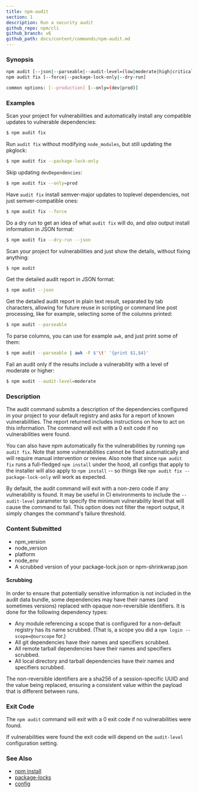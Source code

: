 ```yaml
---
title: npm-audit
section: 1
description: Run a security audit
github_repo: npm/cli
github_branch: v6
github_path: docs/content/commands/npm-audit.md
---
```


### Synopsis

```bash
npm audit [--json|--parseable|--audit-level=(low|moderate|high|critical)]
npm audit fix [--force|--package-lock-only|--dry-run]

common options: [--production] [--only=(dev|prod)]
```

### Examples

Scan your project for vulnerabilities and automatically install any compatible
updates to vulnerable dependencies:
```bash
$ npm audit fix
```

Run `audit fix` without modifying `node_modules`, but still updating the
pkglock:
```bash
$ npm audit fix --package-lock-only
```

Skip updating `devDependencies`:
```bash
$ npm audit fix --only=prod
```

Have `audit fix` install semver-major updates to toplevel dependencies, not just
semver-compatible ones:
```bash
$ npm audit fix --force
```

Do a dry run to get an idea of what `audit fix` will do, and _also_ output
install information in JSON format:
```bash
$ npm audit fix --dry-run --json
```

Scan your project for vulnerabilities and just show the details, without fixing
anything:
```bash
$ npm audit
```

Get the detailed audit report in JSON format:
```bash
$ npm audit --json
```

Get the detailed audit report in plain text result, separated by tab characters, allowing for
future reuse in scripting or command line post processing, like for example, selecting
some of the columns printed:
```bash
$ npm audit --parseable
```

To parse columns, you can use for example `awk`, and just print some of them:
```bash
$ npm audit --parseable | awk -F $'\t' '{print $1,$4}'
```

Fail an audit only if the results include a vulnerability with a level of moderate or higher:
```bash
$ npm audit --audit-level=moderate
```

### Description

The audit command submits a description of the dependencies configured in
your project to your default registry and asks for a report of known
vulnerabilities. The report returned includes instructions on how to act on
this information. The command will exit with a 0 exit code if no
vulnerabilities were found.

You can also have npm automatically fix the vulnerabilities by running `npm
audit fix`. Note that some vulnerabilities cannot be fixed automatically and
will require manual intervention or review. Also note that since `npm audit fix`
runs a full-fledged `npm install` under the hood, all configs that apply to the
installer will also apply to `npm install` -- so things like `npm audit fix
--package-lock-only` will work as expected.

By default, the audit command will exit with a non-zero code if any vulnerability
is found. It may be useful in CI environments to include the `--audit-level` parameter
to specify the minimum vulnerability level that will cause the command to fail. This
option does not filter the report output, it simply changes the command's failure
threshold.

### Content Submitted

* npm_version
* node_version
* platform
* node_env
* A scrubbed version of your package-lock.json or npm-shrinkwrap.json

#### Scrubbing

In order to ensure that potentially sensitive information is not included in
the audit data bundle, some dependencies may have their names (and sometimes
versions) replaced with opaque non-reversible identifiers.  It is done for
the following dependency types:

* Any module referencing a scope that is configured for a non-default
  registry has its name scrubbed.  (That is, a scope you did a `npm login --scope=@ourscope` for.)
* All git dependencies have their names and specifiers scrubbed.
* All remote tarball dependencies have their names and specifiers scrubbed.
* All local directory and tarball dependencies have their names and specifiers scrubbed.

The non-reversible identifiers are a sha256 of a session-specific UUID and the
value being replaced, ensuring a consistent value within the payload that is
different between runs.

### Exit Code

The `npm audit` command will exit with a 0 exit code if no vulnerabilities were found.

If vulnerabilities were found the exit code will depend on the `audit-level`
configuration setting.

### See Also

* [npm install](/cli/v6/commands/npm-install)
* [package-locks](/cli/v6/configuring-npm/package-locks)
* [config](/cli/v6/using-npm/config)
